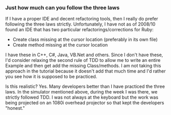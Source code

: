 
### Just how much can you follow the three laws
If I have a proper IDE and decent refactoring tools, then I really do prefer following the three laws strictly. Unfortunately, I have not as of 2008/10 found an IDE that has two particular refactorings/corrections for Ruby:
* Create class missing at the cursor location (preferably in its own file)
* Create method missing at the cursor location

I have these in C++, C#, Java, VB.Net and others. Since I don't have these, I'd consider relaxing the second rule of TDD to allow me to write an entire Example and then get add the missing Class/methods. I am not taking this approach in the tutorial because it doesn't add that much time and I'd rather you see how it is supposed to be practiced.

Is this realistic? Yes. Many developers better than I have practiced the three laws. In the simulator mentioned above, during the week I was there, we strictly followed TDD. I was not always at the keyboard but the work was being projected on an 1080i overhead projector so that kept the developers "honest."
 
